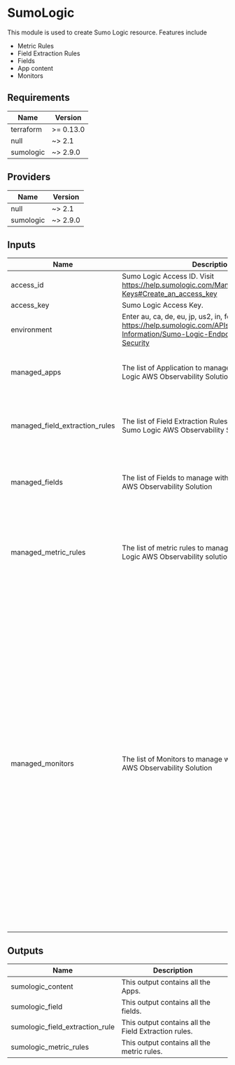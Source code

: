 # SumoLogic

This module is used to create Sumo Logic resource. Features include
- Metric Rules
- Field Extraction Rules
- Fields
- App content
- Monitors

## Requirements

| Name | Version |
|------|---------|
| terraform | >= 0.13.0 |
| null | ~> 2.1 |
| sumologic | ~> 2.9.0 |

## Providers

| Name | Version |
|------|---------|
| null | ~> 2.1 |
| sumologic | ~> 2.9.0 |

## Inputs

| Name | Description | Type | Default | Required |
|------|-------------|------|---------|:--------:|
| access\_id | Sumo Logic Access ID. Visit https://help.sumologic.com/Manage/Security/Access-Keys#Create_an_access_key | `string` | n/a | yes |
| access\_key | Sumo Logic Access Key. | `string` | n/a | yes |
| environment | Enter au, ca, de, eu, jp, us2, in, fed or us1. Visit https://help.sumologic.com/APIs/General-API-Information/Sumo-Logic-Endpoints-and-Firewall-Security | `string` | n/a | yes |
| managed\_apps | The list of Application to manage within the Sumo Logic AWS Observability Solution | <pre>map(object({<br>    folder_id    = string<br>    content_json = string<br>  }))</pre> | `{}` | no |
| managed\_field\_extraction\_rules | The list of Field Extraction Rules to manage within the Sumo Logic AWS Observability Solution | <pre>map(object({<br>    name             = string<br>    parse_expression = string<br>    scope            = string<br>    enabled          = bool<br>  }))</pre> | `{}` | no |
| managed\_fields | The list of Fields to manage within the Sumo Logic AWS Observability Solution | <pre>map(object({<br>    field_name = string<br>    data_type  = string<br>    state      = bool<br>  }))</pre> | `{}` | no |
| managed\_metric\_rules | The list of metric rules to manage within the Sumo Logic AWS Observability solution. | <pre>map(object({<br>    metric_rule_name = string<br>    match_expression = string<br>    sleep            = number<br>    variables_to_extract = list(object({<br>      name        = string<br>      tagSequence = string<br>    }))<br>  }))</pre> | `{}` | no |
| managed\_monitors | The list of Monitors to manage within the Sumo Logic AWS Observability Solution | <pre>map(object({<br>    monitor_name         = string<br>    monitor_description  = string<br>    monitor_monitor_type = string<br>    monitor_parent_id    = string<br>    monitor_is_disabled  = bool<br>    queries              = map(string)<br>    triggers = list(object({<br>      threshold_type   = string<br>      threshold        = string<br>      time_range       = string<br>      occurrence_type  = string<br>      trigger_source   = string<br>      trigger_type     = string<br>      detection_method = string<br>    }))<br>    connection_notifications = list(object(<br>      {<br>        connection_type       = string,<br>        connection_id         = string,<br>        payload_override      = string,<br>        run_for_trigger_types = list(string)<br>      }<br>    ))<br>    email_notifications = list(object(<br>      {<br>        connection_type       = string,<br>        recipients            = list(string),<br>        subject               = string,<br>        time_zone             = string,<br>        message_body          = string,<br>        run_for_trigger_types = list(string)<br>      }<br>    ))<br>    group_notifications = bool<br>  }))</pre> | `{}` | no |

## Outputs

| Name | Description |
|------|-------------|
| sumologic\_content | This output contains all the Apps. |
| sumologic\_field | This output contains all the fields. |
| sumologic\_field\_extraction\_rule | This output contains all the Field Extraction rules. |
| sumologic\_metric\_rules | This output contains all the metric rules. |
